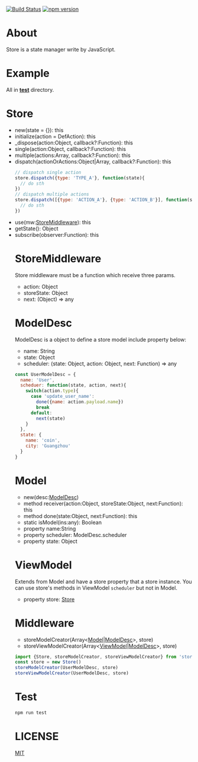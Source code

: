 [![Build Status](https://travis-ci.org/CoinXu/store.svg?branch=master)](https://travis-ci.org/CoinXu/store)
[![npm version](https://badge.fury.io/js/sugo-store.svg)](https://badge.fury.io/js/sugo-store)

# About
Store is a state manager write by JavaScript.

# Example
All in [__test__](https://github.com/CoinXu/store/tree/master/__test__) directory.

# Store
* new(state = {}): this
* initialize(action = DefAction): this
* _dispose(action:Object, callback?:Function): this
* single(action:Object, callback?:Function): this
* multiple(actions:Array<Object>, callback?:Function): this
* dispatch(actionOrActions:Object|Array<Object>, callback?:Function): this
  ```javascript
  // dispatch single action
  store.dispatch({type: 'TYPE_A'}, function(state){
    // do sth
  })
  // dispatch multiple actions
  store.dispatch([{type: 'ACTION_A'}, {type: 'ACTION_B'}], function(state) {
    // do sth
  })
  ```
* use(mw:[StoreMiddleware](#storemiddleware)): this
* getState(): Object
* subscribe(observer:Function): this

# StoreMiddleware
Store middleware must be a function which receive three params.

* action: Object
* storeState: Object
* next: (Object) => any

# ModelDesc
ModelDesc is a object to define a store model include property below:

* name: String
* state: Object
* scheduler: (state: Object, action: Object, next: Function) => any

```javascript
const UserModelDesc = {
  name: 'User',
  scheduer: function(state, action, next){
    switch(action.type){
      case 'update_user_name':
        done({name: action.payload.name})
        break
      default:
        next(state)
    }
  },
  state: {
    name: 'coin',
    city: 'Guangzhou'
  }
}
```

# Model
* new(desc:[ModelDesc](#modeldesc))
* method receiver(action:Object, storeState:Object, next:Function): this
* method done(state:Object, next:Function): this
* static isModel(ins:any): Boolean
* property name:String
* property scheduler: ModelDesc.scheduler
* property state: Object

# ViewModel
Extends from Model and have a store property that a store instance.
You can use store's methods in ViewModel `scheduler` but not in Model.

* property store: [Store](#store)

# Middleware
* storeModelCreator(Array<[Model](#model)|[ModelDesc](#modeldesc)>, store)
* storeViewModelCreator(Array<[ViewModel](#viewmodel)|[ModelDesc](#modeldesc)>, store)

```javascript
import {Store, storeModelCreator, storeViewModelCreator} from 'store'
const store = new Store()
storeModelCreator(UserModelDesc, store)
storeViewModelCreator(UserModelDesc, store)
```

# Test
```bash
npm run test
```

# LICENSE
[MIT](https://opensource.org/licenses/MIT)
